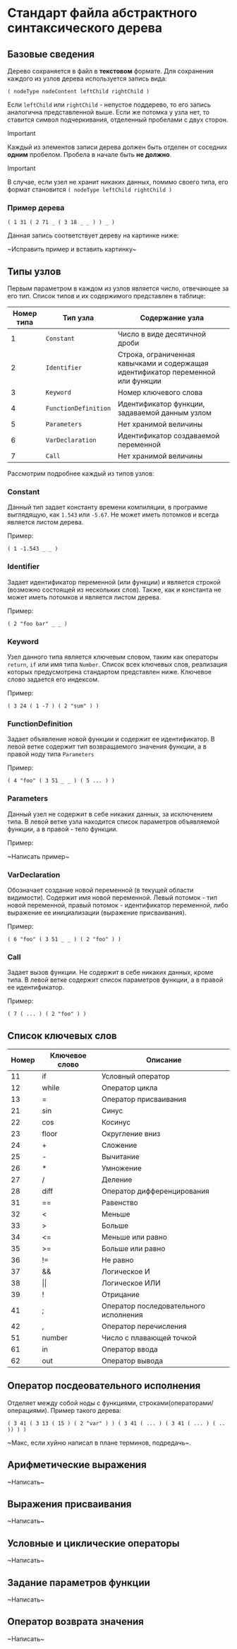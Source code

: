 # Стандарт файла абстрактного синтаксического дерева
## Базовые сведения
Дерево сохраняется в файл в **текстовом** формате. Для сохранения каждого из узлов дерева используется запись вида:

```
( nodeType nodeContent leftChild rightChild )
```

Если `leftChild` или `rightChild` - непустое поддерево, то его запись аналогична представленной выше. Если же потомка у узла нет, то ставится символ подчеркивания, отделенный пробелами с двух сторон.

> [!IMPORTANT]
> Каждый из элементов записи дерева должен быть отделен от соседних **одним** пробелом. Пробела в начале быть **не должно**.

> [!IMPORTANT]
> В случае, если узел не хранит никаких данных, помимо своего типа, его формат становится `( nodeType leftChild rightChild ) `

### Пример дерева
```
( 1 31 ( 2 71 _ ( 3 18 _ _ ) ) _ )
```
Данная запись соответствует дереву на картинке ниже:

~Исправить пример и вставить картинку~

## Типы узлов
Первым параметром в каждом из узлов является число, отвечающее за его тип. Список типов и их содержимого представлен в таблице:

| Номер типа | Тип узла             | Содержание узла                                                                  |
|------------|----------------------|----------------------------------------------------------------------------------|
| 1          | `Constant`           | Число в виде десятичной дроби                                                    |
| 2          | `Identifier`         | Строка, ограниченная кавычками и содержащая идентификатор переменной или функции |
| 3          | `Keyword`            | Номер ключевого слова                                                            |
| 4          | `FunctionDefinition` | Идентификатор функции, задаваемой данным узлом                                   |
| 5          | `Parameters`         | Нет хранимой величины                                                            |
| 6          | `VarDeclaration`     | Идентификатор создаваемой переменной                                             |
| 7          | `Call`               | Нет хранимой величины                                                            |

Рассмотрим подробнее каждый из типов узлов:

### Constant
Данный тип задает константу времени компиляции, в программе выглядящую, как `1.543` или `-5.67`. Не может иметь потомков и всегда является листом дерева.

Пример:
```
( 1 -1.543 _ _ )
```

### Identifier
Задает идентификатор переменной (или функции) и является строкой (возможно состоящей из нескольких слов). Также, как и константа не может иметь потомков и является листом дерева.

Пример:
```
( 2 "foo bar" _ _ )
```

### Keyword
Узел данного типа является ключевым словом, таким как операторы `return`, `if` или имя типа `Number`. Список всех ключевых слов, реализация которых предусмотрена стандартом представлен ниже. Ключевое слово задается его индексом.

Пример:

```
( 3 24 ( 1 -7 ) ( 2 "sum" ) )
```

### FunctionDefinition
Задает объявление новой функции и содержит ее идентификатор. В левой ветке содержит тип возвращаемого значения функции, а в правой ноду типа `Parameters`

Пример:
```
( 4 "foo" ( 3 51 _ _ ) ( 5 ... ) )
```

### Parameters
Данный узел не содержит в себе никаких данных, за исключением типа. В левой ветке узла находится список параметров объявляемой функции, а в правой - тело функции.

Пример:

~Написать пример~

### VarDeclaration

Обозначает создание новой переменной (в текущей области видимости). Содержит имя новой переменной. Левый потомок - тип новой переменной, правый потомок - идентификатор переменной, либо выражение ее инициализации (выражение присваивания).

Пример:

```
( 6 "foo" ( 3 51 _ _ ) ( 2 "foo" ) )
```

### Call

Задает вызов функции. Не содержит в себе никаких данных, кроме типа. В левой ветке содержит список параметров функции, а в правой ее идентификатор.

Пример:
```
( 7 ( ... ) ( 2 "foo" ) )
```

## Список ключевых слов

|Номер|Ключевое слово|Описание|
|-----|--------------|--------|
|11|if     |Условный оператор|
|12|while  |Оператор цикла|
|13|=      |Оператор присваивания|
|21|sin    |Синус |
|22|cos    |Косинус|
|23|floor  |Округление вниз|
|24|+      |Сложение|
|25|-      |Вычитание|
|26|*      |Умножение|
|27|/      |Деление|
|28|diff   |Оператор дифференцирования|
|31|==     |Равенство|
|32|<      |Меньше|
|33|>      |Больше|
|34|<=     |Меньше или равно|
|35|>=     |Больше или равно|
|36|!=     |Не равно|
|37|&&     |Логическое И|
|38|\|\|   |Логическое ИЛИ|
|39|!      |Отрицание|
|41|;      |Оператор последовательного исполнения|
|42|,      |Оператор перечисления|
|51|number |Число с плавающей точкой|
|61|in     |Оператор ввода|
|62|out    |Оператор вывода|

## Оператор посдеовательного исполнения

Отделяет между собой ноды c функциями, строками(операторами/операциями). Пример такого дерева:
```
( 3 41 ( 3 13 ( 15 ) ( 2 "var" ) ) ( 3 41 ( ... ) ( 3 41 ( ... ) ( .. )) ) )
```
~Макс, если хуйню написал в плане терминов, подредачь~.

## Арифметические выражения

~Написать~

## Выражения присваивания

~Написать~

## Условные и циклические операторы

~Написать~

## Задание параметров функции

~Написать~

## Оператор возврата значения

~Написать~
